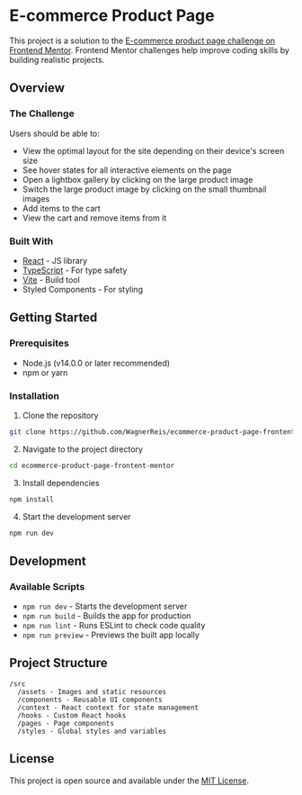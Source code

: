 # E-commerce Product Page

This project is a solution to the [E-commerce product page challenge on Frontend Mentor](https://www.frontendmentor.io/challenges/ecommerce-product-page-UPsZ9MJp6). Frontend Mentor challenges help improve coding skills by building realistic projects.

## Overview

### The Challenge

Users should be able to:

- View the optimal layout for the site depending on their device's screen size
- See hover states for all interactive elements on the page
- Open a lightbox gallery by clicking on the large product image
- Switch the large product image by clicking on the small thumbnail images
- Add items to the cart
- View the cart and remove items from it

### Built With

- [React](https://reactjs.org/) - JS library
- [TypeScript](https://www.typescriptlang.org/) - For type safety
- [Vite](https://vitejs.dev/) - Build tool
- Styled Components - For styling

## Getting Started

### Prerequisites

- Node.js (v14.0.0 or later recommended)
- npm or yarn

### Installation

1. Clone the repository
```bash
git clone https://github.com/WagnerReis/ecommerce-product-page-frontent-mentor.git
```

2. Navigate to the project directory
```bash
cd ecommerce-product-page-frontent-mentor
```

3. Install dependencies
```bash
npm install
```

4. Start the development server
```bash
npm run dev
```

## Development

### Available Scripts

- `npm run dev` - Starts the development server
- `npm run build` - Builds the app for production
- `npm run lint` - Runs ESLint to check code quality
- `npm run preview` - Previews the built app locally

## Project Structure

```
/src
  /assets - Images and static resources
  /components - Reusable UI components
  /context - React context for state management
  /hooks - Custom React hooks
  /pages - Page components
  /styles - Global styles and variables
```

## License

This project is open source and available under the [MIT License](LICENSE).
